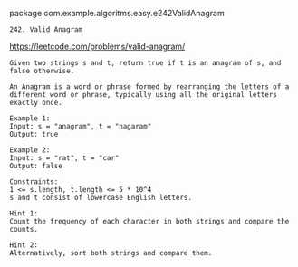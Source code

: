 package com.example.algoritms.easy.e242ValidAnagram

    242. Valid Anagram

https://leetcode.com/problems/valid-anagram/
    
    Given two strings s and t, return true if t is an anagram of s, and false otherwise.
    
    An Anagram is a word or phrase formed by rearranging the letters of a different word or phrase, typically using all the original letters exactly once.
    
    Example 1:
    Input: s = "anagram", t = "nagaram"
    Output: true
    
    Example 2:
    Input: s = "rat", t = "car"
    Output: false
    
    Constraints:
    1 <= s.length, t.length <= 5 * 10^4
    s and t consist of lowercase English letters.
    
    Hint 1:
    Count the frequency of each character in both strings and compare the counts.
    
    Hint 2:
    Alternatively, sort both strings and compare them.
